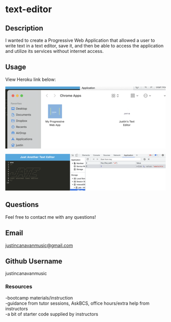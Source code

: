 # text-editor

## Description 

I wanted to create a Progressive Web Application that allowed a user to write text in a text editor, save it, and then be able to access the application and utilize its services without internet access. 

## Usage

View Heroku link below:


![app screenshot](./Assets/Screenshot%202023-03-26%20at%2011.31.44%20AM.png)

![app screenshot](./Assets/Screenshot%202023-03-26%20at%2011.29.48%20AM.png)

## Questions
Feel free to contact me with any questions!

## Email
justincanavanmusic@gmail.com

## Github Username
justincanavanmusic

### Resources
-bootcamp materials/instruction <br>
-guidance from tutor sessions, AskBCS, office hours/extra help from instructors <br>
-a bit of starter code supplied by instructors
